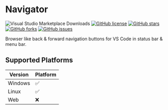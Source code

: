 # Navigator
![Visual Studio Marketplace Downloads](https://img.shields.io/visual-studio-marketplace/d/zweack.vsc-navigator?style=for-the-badge)
[![GitHub license](https://img.shields.io/github/license/zweack/Navigator?style=for-the-badge)](https://github.com/zweack/Navigator/blob/dev/LICENSE)
[![GitHub stars](https://img.shields.io/github/stars/zweack/Navigator?style=for-the-badge)](https://github.com/zweack/Navigator/stargazers)
[![GitHub forks](https://img.shields.io/github/forks/zweack/Navigator?style=for-the-badge)](https://github.com/zweack/Navigator/network)
[![GitHub issues](https://img.shields.io/github/issues/zweack/Navigator?style=for-the-badge)](https://github.com/zweack/Navigator/issues)

Browser like back & forward navigation buttons for VS Code in status bar & menu bar.

## Supported Platforms

| Version | Platform           |
| ------- | ------------------ |
| Windows | :white_check_mark: |
| Linux   | :white_check_mark: |
| Web     | :x:                |
